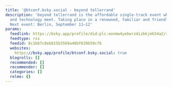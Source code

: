 ```yaml
---
title: '@btconf.bsky.social - beyond tellerrand'
description: 'beyond tellerrand is the affordable single-track event where creativity
  and technology meet. Taking place in a renowned, familiar and friendly atmosphere.
  Next event: Berlin, September 11–12'
params:
  feedlink: https://bsky.app/profile/did:plc:eonmw4yebwrzdizbkjmk54a2/rss
  feedtype: rss
  feedid: 8c1b67c8eb815b3569a48bf639b59cf6
  websites:
    https://bsky.app/profile/btconf.bsky.social: true
  blogrolls: []
  recommended: []
  recommender: []
  categories: []
  relme: {}
---
```

